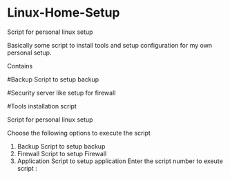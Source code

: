# Linux-Home-Setup
Script for personal linux setup
<p>Basically some script to install tools and setup configuration for my own personal setup. 
<p>Contains 
<p>#Backup Script to setup backup
<p>#Security server like setup for firewall
<p>#Tools installation script
<p>

Script for personal linux setup



Choose the following options to execute the script 
 1. Backup Script to setup backup 
 2. Firewall Script to setup Firewall 
 3. Application Script to setup application 
 Enter the script number to exeute script : 


